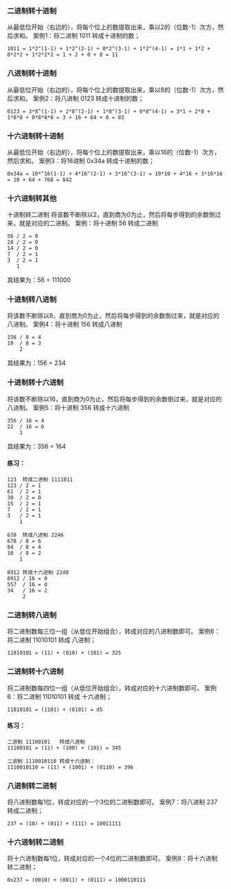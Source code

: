### 二进制转十进制
从最低位开始（右边的），将每个位上的数提取出来，乘以2的（位数-1）次方，然后求和。
案例1：将二进制 1011 转成十进制的数；
```
1011 = 1*2^(1-1) + 1*2^(2-1) + 0*2^(3-1) + 1*2^(4-1) = 1*1 + 1*2 + 0*2*2 + 1*2*2*2 = 1 + 2 + 0 + 8 = 11
```
### 八进制转十进制
从最低位开始（右边的），将每个位上的数提取出来，乘以8的（位数-1）次方，然后求和。
案例2：将八进制 0123 转成十进制的数；
```
0123 = 3*8^(1-1) + 2*8^(2-1) + 1*8^(3-1) + 0*8^(4-1) = 3*1 + 2*8 + 1*8*8 + 0*8*8*8 = 3 + 16 + 64 + 0 = 83
```
### 十六进制转十进制
从最低位开始（右边的），将每个位上的数提取出来，乘以16的（位数-1）次方，然后求和。
案例3：将16进制 0x34a 转成十进制的数；
```
0x34a = 10*^16(1-1) + 4*16^(2-1) + 3*16^(3-1) = 10*10 + 4*16 + 3*16*16 = 10 + 64 + 768 = 842
```

### 十六进制转其他
十进制转二进制
将该数不断除以2，直到商为0为止，然后将每步得到的余数倒过来，就是对应的二进制。
案例：将十进制 56 转成二进制
```
56 / 2 = 0
28 / 2 = 0
14 / 2 = 0
7  / 2 = 1
3  / 2 = 1
   1
```
其结果为：56 = 111000

### 十进制转八进制
将该数不断除以8，直到商为0为止，然后将每步得到的余数倒过来，就是对应的八进制。
案例4：将十进制 156 转成八进制
```
156 / 8 = 4
19  / 8 = 3
    2
```
其结果为：156 = 234


### 十进制转十六进制
将该数不断除以16，直到商为0为止，然后将每步得到的余数倒过来，就是对应的八进制。
案例5：将十进制 356 转成十六进制
```
356 / 16 = 4
22  / 16 = 6
    1
```
其结果为：356 = 164

#### 练习：
```
123  转成二进制 1111011
123 / 2 = 1
61  / 2 = 1
30  / 2 = 0
15  / 2 = 1
7   / 2 = 1
3   / 2 = 1
    1
```
```
678  转成八进制 2246
678 / 8 = 6 
84  / 8 = 4
10  / 8 = 2
    1 
```
```
8912 转成十六进制 22d0
8912 / 16 = 0
557  / 16 = d
34   / 16 = 2
     2
```
### 二进制转八进制
将二进制数每三位一组（从低位开始组合），转成对应的八进制数即可。
案例6：将二进制 11010101 转成 八进制；
```
11010101 = (11) + (010) + (101) = 325
```
### 二进制转十六进制
将二进制数每四位一组（从低位开始组合），转成对应的十六进制数即可。
案例6：将二进制 11010101 转成 十六进制；
```
11010101 = (1101) + (0101) = d5
```
#### 练习：
```
二进制 11100101   转成八进制  
11100101 = (11) + (100) + (101) = 345
```
```
二进制 1110010110 转成十六进制：
1110010110 = (11) + (1001) + (0110) = 396
```

### 八进制转二进制
将八进制数每1位，转成对应的一个3位的二进制数即可。
案例7：将八进制 237 转成二进制；
```
237 = (10) + (011) + (111) = 10011111
```

### 十六进制转二进制
将十六进制数每1位，转成对应的一个4位的二进制数即可。
案例8：将十六进制 转二进制；
```
0x237 = (0010) + (0011) + (0111) = 1000110111
```
